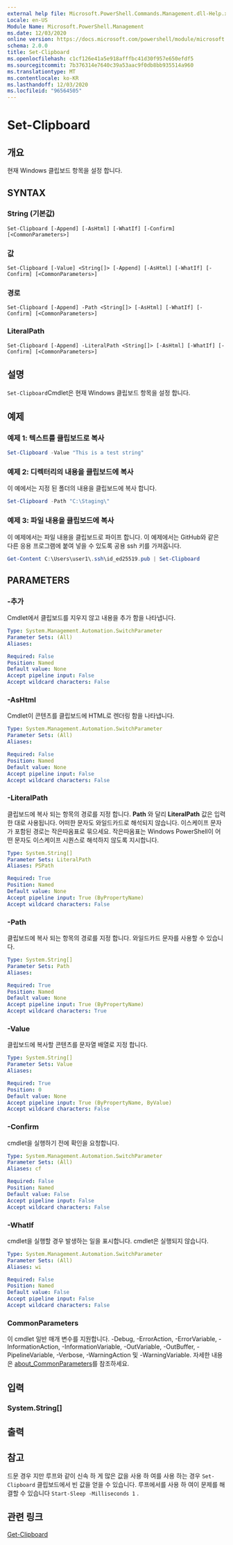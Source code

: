 ```yaml
---
external help file: Microsoft.PowerShell.Commands.Management.dll-Help.xml
Locale: en-US
Module Name: Microsoft.PowerShell.Management
ms.date: 12/03/2020
online version: https://docs.microsoft.com/powershell/module/microsoft.powershell.management/set-clipboard?view=powershell-5.1&WT.mc_id=ps-gethelp
schema: 2.0.0
title: Set-Clipboard
ms.openlocfilehash: c1cf126e41a5e918afffbc41d30f957e650efdf5
ms.sourcegitcommit: 7b376314e7640c39a53aac9f0db8bb935514a960
ms.translationtype: MT
ms.contentlocale: ko-KR
ms.lasthandoff: 12/03/2020
ms.locfileid: "96564505"
---
```

# Set-Clipboard

## 개요
현재 Windows 클립보드 항목을 설정 합니다.

## SYNTAX

### String (기본값)

```
Set-Clipboard [-Append] [-AsHtml] [-WhatIf] [-Confirm] [<CommonParameters>]
```

### 값

```
Set-Clipboard [-Value] <String[]> [-Append] [-AsHtml] [-WhatIf] [-Confirm] [<CommonParameters>]
```

### 경로

```
Set-Clipboard [-Append] -Path <String[]> [-AsHtml] [-WhatIf] [-Confirm] [<CommonParameters>]
```

### LiteralPath

```
Set-Clipboard [-Append] -LiteralPath <String[]> [-AsHtml] [-WhatIf] [-Confirm] [<CommonParameters>]
```

## 설명

`Set-Clipboard`Cmdlet은 현재 Windows 클립보드 항목을 설정 합니다.

## 예제

### 예제 1: 텍스트를 클립보드로 복사

```powershell
Set-Clipboard -Value "This is a test string"
```

### 예제 2: 디렉터리의 내용을 클립보드에 복사

이 예에서는 지정 된 폴더의 내용을 클립보드에 복사 합니다.

```powershell
Set-Clipboard -Path "C:\Staging\"
```

### 예제 3: 파일 내용을 클립보드에 복사

이 예제에서는 파일 내용을 클립보드로 파이프 합니다. 이 예제에서는 GitHub와 같은 다른 응용 프로그램에 붙여 넣을 수 있도록 공용 ssh 키를 가져옵니다.

```powershell
Get-Content C:\Users\user1\.ssh\id_ed25519.pub | Set-Clipboard
```

## PARAMETERS

### -추가

Cmdlet에서 클립보드를 지우지 않고 내용을 추가 함을 나타냅니다.

```yaml
Type: System.Management.Automation.SwitchParameter
Parameter Sets: (All)
Aliases:

Required: False
Position: Named
Default value: None
Accept pipeline input: False
Accept wildcard characters: False
```

### -AsHtml

Cmdlet이 콘텐츠를 클립보드에 HTML로 렌더링 함을 나타냅니다.

```yaml
Type: System.Management.Automation.SwitchParameter
Parameter Sets: (All)
Aliases:

Required: False
Position: Named
Default value: None
Accept pipeline input: False
Accept wildcard characters: False
```

### -LiteralPath

클립보드에 복사 되는 항목의 경로를 지정 합니다. **Path** 와 달리 **LiteralPath** 값은 입력한 대로 사용됩니다. 어떠한 문자도 와일드카드로 해석되지 않습니다. 이스케이프 문자가 포함된 경로는 작은따옴표로 묶으세요. 작은따옴표는 Windows PowerShell이 어떤 문자도 이스케이프 시퀀스로 해석하지 않도록 지시합니다.

```yaml
Type: System.String[]
Parameter Sets: LiteralPath
Aliases: PSPath

Required: True
Position: Named
Default value: None
Accept pipeline input: True (ByPropertyName)
Accept wildcard characters: False
```

### -Path

클립보드에 복사 되는 항목의 경로를 지정 합니다. 와일드카드 문자를 사용할 수 있습니다.

```yaml
Type: System.String[]
Parameter Sets: Path
Aliases:

Required: True
Position: Named
Default value: None
Accept pipeline input: True (ByPropertyName)
Accept wildcard characters: True
```

### -Value

클립보드에 복사할 콘텐츠를 문자열 배열로 지정 합니다.

```yaml
Type: System.String[]
Parameter Sets: Value
Aliases:

Required: True
Position: 0
Default value: None
Accept pipeline input: True (ByPropertyName, ByValue)
Accept wildcard characters: False
```

### -Confirm

cmdlet을 실행하기 전에 확인을 요청합니다.

```yaml
Type: System.Management.Automation.SwitchParameter
Parameter Sets: (All)
Aliases: cf

Required: False
Position: Named
Default value: False
Accept pipeline input: False
Accept wildcard characters: False
```

### -WhatIf

cmdlet을 실행할 경우 발생하는 일을 표시합니다. cmdlet은 실행되지 않습니다.

```yaml
Type: System.Management.Automation.SwitchParameter
Parameter Sets: (All)
Aliases: wi

Required: False
Position: Named
Default value: False
Accept pipeline input: False
Accept wildcard characters: False
```

### CommonParameters

이 cmdlet 일반 매개 변수를 지원합니다. -Debug, -ErrorAction, -ErrorVariable, -InformationAction, -InformationVariable, -OutVariable, -OutBuffer, -PipelineVariable, -Verbose, -WarningAction 및 -WarningVariable. 자세한 내용은 [about_CommonParameters](https://go.microsoft.com/fwlink/?LinkID=113216)를 참조하세요.

## 입력

### System.String[]

## 출력

## 참고

드문 경우 지만 루프와 같이 신속 하 게 많은 값을 사용 하 여를 사용 하는 경우 `Set-Clipboard` 클립보드에서 빈 값을 얻을 수 있습니다. 루프에서를 사용 하 여이 문제를 해결할 수 있습니다 `Start-Sleep -Milliseconds 1` .

## 관련 링크

[Get-Clipboard](Get-Clipboard.md)
